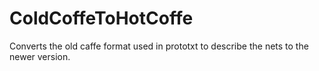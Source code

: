 # ColdCoffeToHotCoffe
Converts the old caffe format used in prototxt to describe the nets to the newer version. 
